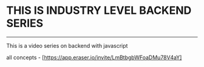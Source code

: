 # THIS IS INDUSTRY LEVEL BACKEND SERIES
---
This is a video series on backend with javascript

all concepts - [https://app.eraser.io/invite/LmBtbgbWFoaDMu78V4aY]